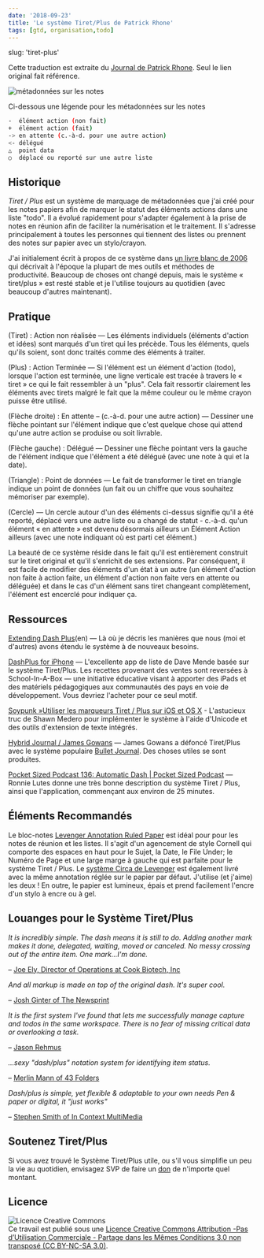 ```yaml
---
date: '2018-09-23'
title: 'Le système Tiret/Plus de Patrick Rhone'
tags: [gtd, organisation,todo]
---
```

slug: 'tiret-plus'

Cette traduction est extraite du [Journal de Patrick Rhone](http://patrickrhone.com/dashplus/ "Permalien vers patrickrhone / journal » The Dash/Plus System"). 
Seul le lien original fait référence.

![](https://christopheducamp.com/img/note-metadonnees.jpg "métadonnées sur les notes")

Ci-dessous une légende pour les métadonnées sur les notes
 
 ```bash
 -  élément action (non fait)
 +  élément action (fait)
 -> en attente (c.-à-d. pour une autre action)
 <- délégué 
 △  point data 
 ○  déplacé ou reporté sur une autre liste
```

##  Historique

<dfn>Tiret / Plus</dfn> est un système de marquage de métadonnées que j'ai créé pour les notes papiers afin de marquer le statut des éléments actions dans une liste "todo". Il a évolué rapidement pour s'adapter également à la prise de notes en réunion afin de faciliter la numérisation et le traitement. 
Il s'adresse principalement à toutes les personnes qui tiennent  des listes ou prennent des notes sur papier avec un stylo/crayon.

J'ai initialement écrit à propos de ce système dans [un livre blanc de 2006][2] qui décrivait à l'époque la plupart de mes outils et méthodes de productivité. Beaucoup de choses ont changé depuis, mais le système « tiret/plus » est resté stable et je l'utilise toujours au quotidien (avec beaucoup d'autres maintenant).

## Pratique

(Tiret) : Action non réalisée — Les éléments individuels (éléments d'action et idées) sont marqués d'un tiret qui les précède. Tous les éléments, quels qu'ils soient, sont donc traités comme des éléments à traiter. 

(Plus) : Action Terminée — Si l'élément est un élément d'action (todo), lorsque l'action est terminée, une ligne verticale est tracée à travers le « tiret » ce qui le fait ressembler à un "plus". Cela fait ressortir clairement les éléments avec tirets malgré le fait que la même couleur ou le même crayon puisse être utilisé.

(Flèche droite) : En attente – (c.-à-d. pour une autre action) — Dessiner une flèche pointant sur l'élément indique que c'est quelque chose qui attend qu'une autre action se produise ou soit livrable.

(Flèche gauche) : Délégué — Dessiner une flèche pointant vers la gauche de l'élément indique que l'élément a été délégué (avec une note à qui et la date).

(Triangle) : Point de données — Le fait de transformer le tiret en triangle indique un point de données (un fait ou un chiffre que vous souhaitez mémoriser par exemple).

(Cercle) — Un cercle autour d'un des éléments ci-dessus signifie qu'il a été reporté, déplacé vers une autre liste ou  a changé de statut - c.-à-d. qu'un élément « en attente » est devenu désormais ailleurs un Élément Action ailleurs (avec une note indiquant où est parti cet élément.)

La beauté de ce système réside dans le fait qu'il est entièrement construit sur le tiret original et qu'il s'enrichit de ses extensions. Par conséquent, il est facile de modifier des éléments d'un état à un autre (un élément d'action non faite à action faite, un élément d'action non faite vers en attente ou déléguée) et dans le cas d'un élément sans tiret changeant complètement, l'élément est encerclé pour indiquer ça.


## Ressources 

[Extending Dash Plus][3](en) — Là où je décris les manières que nous (moi et d'autres) avons étendu le système à de nouveaux besoins.

[DashPlus for iPhone][4] — L'excellente app de liste de Dave Mende basée sur le système Tiret/Plus. Les recettes provenant des ventes sont reversées à School-In-A-Box — une initiative éducative visant à apporter des iPads et des matériels pédagogiques aux communautés des pays en voie de développement. Vous devriez l'acheter pour ce seul motif.

[Soypunk »Utiliser les marqueurs Tiret / Plus sur iOS et OS X][5] - L'astucieux truc de Shawn Medero pour implémenter le système à l'aide d'Unicode et des outils d'extension de texte intégrés.

[Hybrid Journal / James Gowans][6] — James Gowans a défoncé Tiret/Plus avec le système populaire [Bullet Journal][7]. Des choses utiles se sont produites.

[Pocket Sized Podcast 136: Automatic Dash | Pocket Sized Podcast][8] — Ronnie Lutes donne une très bonne description du système Tiret / Plus, ainsi que l'application, commençant aux environ de 25 minutes.

## Éléments Recommandés

Le bloc-notes [Levenger Annotation Ruled Paper][9] est idéal pour pour les notes de réunion et les listes. Il s'agit d'un agencement de style Cornell qui comporte des espaces en haut pour le Sujet, la Date, le File Under; le Numéro de Page et une large marge à gauche qui est parfaite pour le système Tiret / Plus. Le [système Circa de Levenger][10] est également livré avec la même annotation réglée sur le papier par défaut. J'utilise (et j'aime) les deux ! En outre, le papier est lumineux, épais et prend facilement l'encre d'un stylo à encre ou à gel.

## Louanges pour le Système Tiret/Plus

_It is incredibly simple. The dash means it is still to do. Adding another mark makes it done, delegated, waiting, moved or canceled. No messy crossing out of the entire item. One mark…I'm done._

– [Joe Ely, Director of Operations at Cook Biotech, Inc][11]

_And all markup is made on top of the original dash. It's super cool._

– [Josh Ginter of The Newsprint][12]

_It is the first system I've found that lets me successfully manage capture and todos in the same workspace. There is no fear of missing critical data or overlooking a task._

– [Jason Rehmus][13]

_…sexy "dash/plus" notation system for identifying item status._

– [Merlin Mann of 43 Folders][14]

_Dash/plus is simple, yet flexible & adaptable to your own needs Pen & paper or digital, it "just works"_

– [Stephen Smith of In Context MultiMedia][15]

## Soutenez Tiret/Plus

Si vous avez trouvé le Système Tiret/Plus utile, ou s'il vous simplifie un peu la vie au quotidien, envisagez SVP de faire un [don][16] de n'importe quel montant.

## Licence

![Licence Creative Commons][17]  
Ce travail est publié sous une [Licence Creative Commons Attribution -Pas d’Utilisation Commerciale - Partage dans les Mêmes Conditions 3.0 non transposé (CC BY-NC-SA 3.0)][18].

[1]: http://patrickrhone.com/images/notemetadata.JPG
[2]: http://patrickrhone.com/2006/05/12/org-fu-uberpost-productivity-whitepaper/
[3]: http://patrickrhone.com/2014/03/28/extending-dashplus/
[4]: http://dashplus.net/
[5]: http://soypunk.me/2014/09/using-dashplus-markers-on-ios-and-os-x/
[6]: http://jamesgowans.com/hybrid/
[7]: http://bulletjournal.com/
[8]: http://www.pocketsizedpodcast.com/2013/12/psp136/
[9]: http://www.levenger.com/Paper-322/Notepads-323/Freeleaf-White-Annotation-Ruled-Pads-Core-7572.aspx
[10]: http://www.levenger.com/Circa-Notebooks-326/About-Circa-1233.aspx
[11]: http://www.gtdtimes.com/2008/04/28/a-simple-index-card-gtd-system/
[12]: http://www.thenewsprint.co/2014/03/28/a-quick-review-of-the-dashplus-system/
[13]: http://sweatingcommas.com
[14]: http://www.43folders.com/2006/09/18/rhone-whitepaper
[15]: http://stephenpsmith.com/
[16]: https://spb.io/MLJWclFNFk
[17]: http://i.creativecommons.org/l/by-nc-sa/3.0/80x15.png
[18]: https://creativecommons.org/licenses/by-nc-sa/3.0/deed.fr
